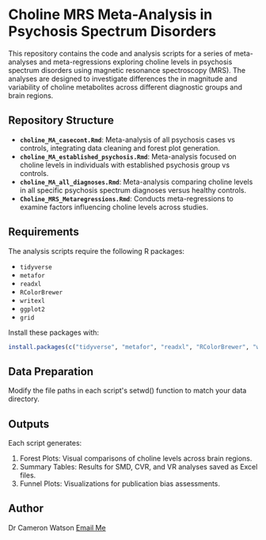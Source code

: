# Choline MRS Meta-Analysis in Psychosis Spectrum Disorders

This repository contains the code and analysis scripts for a series of meta-analyses and meta-regressions exploring choline levels in psychosis spectrum disorders using magnetic resonance spectroscopy (MRS). The analyses are designed to investigate differences the in magnitude and variability of choline metabolites across different diagnostic groups and brain regions.

## Repository Structure

- **`choline_MA_casecont.Rmd`**: Meta-analysis of all psychosis cases vs controls, integrating data cleaning and forest plot generation.  
- **`choline_MA_established_psychosis.Rmd`**: Meta-analysis focused on choline levels in individuals with established psychosis group vs controls.  
- **`choline_MA_all_diagnoses.Rmd`**: Meta-analysis comparing choline levels in all specific psychosis spectrum diagnoses versus healthy controls.  
- **`Choline_MRS_Metaregressions.Rmd`**: Conducts meta-regressions to examine factors influencing choline levels across studies.  

## Requirements

The analysis scripts require the following R packages:

- `tidyverse`  
- `metafor`  
- `readxl`  
- `RColorBrewer`  
- `writexl`  
- `ggplot2`  
- `grid`  

Install these packages with:
```R
install.packages(c("tidyverse", "metafor", "readxl", "RColorBrewer", "writexl", "ggplot2", "grid"))
```
## Data Preparation
Modify the file paths in each script's setwd() function to match your data directory.

## Outputs
Each script generates:
1. Forest Plots: Visual comparisons of choline levels across brain regions.
2. Summary Tables: Results for SMD, CVR, and VR analyses saved as Excel files.
3. Funnel Plots: Visualizations for publication bias assessments.

## Author
Dr Cameron Watson
[Email Me](mailto:cameron.watson@kcl.ac.uk)

